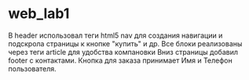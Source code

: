# web_lab1
В header использовал теги html5 nav для создания навигации и подскрола страницы к кнопке "купить" и др.
Все блоки реализованы через теги article для удобства компановки
Вниз страницы добавил footer с контактами.
Кнопка для заказа принимает Имя и Телефон пользователя.
